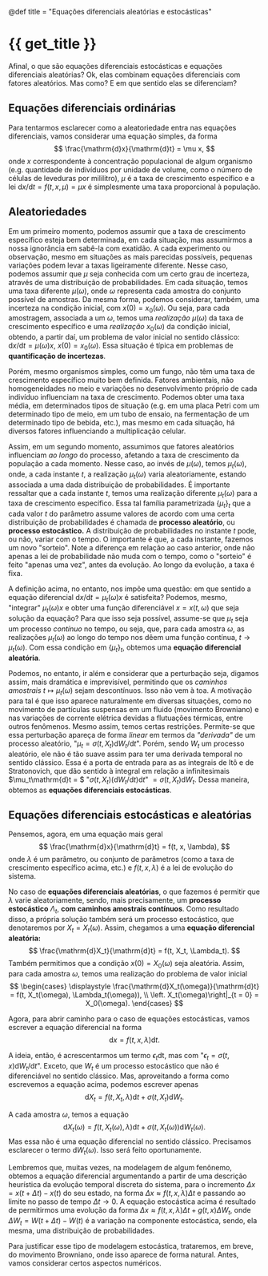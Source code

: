 @def title = "Equações diferenciais aleatórias e estocásticas"

# {{ get_title }}

Afinal, o que são equações diferenciais estocásticas e equações diferenciais aleatórias? Ok, elas combinam equações diferenciais com fatores aleatórios. Mas como? E em que sentido elas se diferenciam?

## Equações diferenciais ordinárias

Para tentarmos esclarecer como a aleatoriedade entra nas equações diferenciais, vamos considerar uma equação simples, da forma
$$
    \frac{\mathrm{d}x}{\mathrm{d}t} = \mu x,
$$
onde $x$ correspondente à concentração populacional de algum organismo (e.g. quantidade de indivíduos por unidade de volume, como o número de células de leveduras por mililitro), $\mu$ é a taxa de crescimento específico e a lei ${\mathrm{d}x}/{\mathrm{d}t} = f(t, x, \mu) = \mu x$ é simplesmente uma taxa proporcional à população.

## Aleatoriedades

Em um primeiro momento, podemos assumir que a taxa de crescimento específico esteja bem determinada, em cada situação, mas assumirmos a nossa ignorância em sabê-la com exatidão. A cada experimento ou observação, mesmo em situações as mais parecidas possíveis, pequenas variações podem levar a taxas ligeiramente diferente. Nesse caso, podemos assumir que $\mu$ seja conhecida com um certo grau de incerteza, através de uma distribuição de probabilidades. Em cada situação, temos uma taxa diferente $\mu(\omega)$, onde $\omega$ representa cada amostra do conjunto possível de amostras. Da mesma forma, podemos considerar, também, uma incerteza na condição inicial, com $x(0) = x_0(\omega)$. Ou seja, para cada amostragem, associada a um $\omega$, temos uma *realização* $\mu(\omega)$ da taxa de crescimento específico e uma *realização* $x_0(\omega)$ da condição inicial, obtendo, a partir daí, um problema de valor inicial no sentido clássico: $\mathrm{d}x/\mathrm{d}t = \mu(\omega)x$, $x(0) = x_0(\omega)$. Essa situação é típica em problemas de **quantificação de incertezas**.

Porém, mesmo organismos simples, como um fungo, não têm uma taxa de crescimento específico muito bem definida. Fatores ambientais, não homogeneidades no meio e variações no desenvolvimento próprio de cada indivíduo influenciam na taxa de crescimento. Podemos obter uma taxa média, em determinados tipos de situação (e.g. em uma placa Petri com um determinado tipo de meio, em um tubo de ensaio, na fermentação de um determinado tipo de bebida, etc.), mas mesmo em cada situação, há diversos fatores influenciando a multiplicação celular.

Assim, em um segundo momento, assumimos que fatores aleatórios influenciam *ao longo* do processo, afetando a taxa de crescimento da população a cada momento. Nesse caso, ao invés de $\mu(\omega)$, temos $\mu_t(\omega)$, onde, a cada instante $t$, a realização $\mu_t(\omega)$ varia aleatoriamente, estando associada a uma dada distribuição de probabilidades. É importante ressaltar que a cada instante $t$, temos uma realização diferente $\mu_t(\omega)$ para a taxa de crescimento específico. Essa tal família parametrizada $\{\mu_t\}_t$ que a cada valor $t$ do parâmetro assume valores de acordo com uma certa distribuição de probabilidades é chamada de **processo aleatório**, ou **processo estocástico.** A distribuição de probabilidades no instante $t$ pode, ou não, variar com o tempo. O importante é que, a cada instante, fazemos um novo "sorteio". Note a diferença em relação ao caso anterior, onde não apenas a lei de probabilidade não muda com o tempo, como o "sorteio" é feito "apenas uma vez", antes da evolução. Ao longo da evolução, a taxa é fixa.

A definição acima, no entanto, nos impõe uma questão: em que sentido a equação diferencial $\mathrm{d}x/\mathrm{d}t = \mu_t(\omega)x$ é satisfeita? Podemos, mesmo, "integrar" $\mu_t(\omega)x$ e obter uma função diferenciável $x=x(t, \omega)$ que seja solução da equação? Para que isso seja possível, assume-se que $\mu_t$ seja um processo *contínuo* no tempo, ou seja, que, para cada amostra $\omega$, as realizações $\mu_t(\omega)$ ao longo do tempo nos dêem uma função contínua, $t \rightarrow \mu_t(\omega)$. Com essa condição em $\{\mu_t\}_t$, obtemos uma **equação diferencial aleatória**.

Podemos, no entanto, ir além e considerar que a perturbação seja, digamos assim, mais dramática e imprevisível, permitindo que os *caminhos amostrais* $t \mapsto \mu_t(\omega)$ sejam descontínuos. Isso não vem à toa. A motivação para tal é que isso aparece naturalmente em diversas situações, como no movimento de partículas suspensas em um fluido (movimento Browniano) e nas variações de corrente elétrica devidas a flutuações térmicas, entre outros fenômenos. Mesmo assim, temos certas restrições. Permite-se que essa perturbação apareça de forma *linear* em termos da *"derivada"* de um processo aleatório, "$\mu_t = \sigma(t, X_t)\mathrm{d}W_t/\mathrm{d}t$". Porém, sendo $W_t$ um processo aleatório, ele não é tão suave assim para ter uma derivada temporal no sentido clássico. Essa é a porta de entrada para as as integrais de Itô e de Stratonovich, que dão sentido à integral em relação a infinitesimais $\mu_t\mathrm{d}t = $ "$\sigma(t, X_t)(\mathrm{d}W_t/\mathrm{d}t)\mathrm{d}t$" $= \sigma(t,X_t)\mathrm{d}W_t$. Dessa maneira, obtemos as **equações diferenciais estocásticas**.

## Equações diferenciais estocásticas e aleatórias

Pensemos, agora, em uma equação mais geral 
$$
\frac{\mathrm{d}x}{\mathrm{d}t} = f(t, x, \lambda),
$$
onde $\lambda$ é um parâmetro, ou conjunto de parâmetros (como a taxa de crescimento específico acima, etc.) e $f(t, x, \lambda)$ é a lei de evolução do sistema.

No caso de **equações diferenciais aleatórias**, o que fazemos é permitir que $\lambda$ varie aleatoriamente, sendo, mais precisamente, um **processo estocástico** $\Lambda_t$, **com caminhos amostrais contínuos**. Como resultado disso, a própria solução também será um processo estocástico, que denotaremos por $X_t= X_t(\omega)$. Assim, chegamos a uma **equação diferencial aleatória:**
$$
\frac{\mathrm{d}X_t}{\mathrm{d}t} = f(t, X_t, \Lambda_t).
$$
Também permitimos que a condição $x(0) = X_0(\omega)$ seja aleatória. Assim, para cada amostra $\omega$, temos uma realização do problema de valor inicial
$$
\begin{cases}
  \displaystyle \frac{\mathrm{d}X_t(\omega)}{\mathrm{d}t} = f(t, X_t(\omega), \Lambda_t(\omega)), \\
  \left. X_t(\omega)\right|_{t = 0} = X_0(\omega).
\end{cases}
$$

Agora, para abrir caminho para o caso de equações estocásticas, vamos escrever a equação diferencial na forma
$$
\mathrm{d}x = f(t, x, \lambda)\mathrm{d}t.
$$

A ideia, então, é acrescentarmos um termo $\epsilon_t\mathrm{dt}$, mas com "$\epsilon_t=\sigma(t, x)\mathrm{d}W_t/\mathrm{d}t$". Exceto, que $W_t$ é um processo estocástico que não é diferenciável no sentido clássico. Mas, aproveitando a forma como escrevemos a equação acima, podemos escrever apenas
$$
\mathrm{d}X_t = f(t, X_t, \lambda)\mathrm{d}t + \sigma(t, X_t)\mathrm{d}W_t.
$$

A cada amostra $\omega$, temos a equação
$$
\mathrm{d}X_t(\omega) = f(t, X_t(\omega), \lambda)\mathrm{d}t + \sigma(t, X_t(\omega))\mathrm{d}W_t(\omega).
$$
Mas essa não é uma equação diferencial no sentido clássico. Precisamos esclarecer o termo $\mathrm{d}W_t(\omega)$. Isso será feito oportunamente.

Lembremos que, muitas vezes, na modelagem de algum fenônemo, obtemos a equação diferencial argumentando a partir de uma descrição heurística da evolução temporal discreta do sistema, para o incremento $\Delta x = x(t + \Delta t) - x(t)$ do seu estado, na forma $\Delta x \approx f(t, x, \lambda)\Delta t$ e passando ao limite no passo de tempo $\Delta t \rightarrow 0$. A equação estocástica acima é resultado de permitirmos uma evolução da forma $\Delta x \approx f(t, x, \lambda)\Delta t + g(t, x)\Delta W_t$, onde $\Delta W_t = W(t + \Delta t) - W(t)$ é a variação na componente estocástica, sendo, ela mesma, uma distribuição de probabilidades.

Para justificar esse tipo de modelagem estocástica, trataremos, em breve, do movimento Browniano, onde isso aparece de forma natural. Antes, vamos considerar certos aspectos numéricos.
